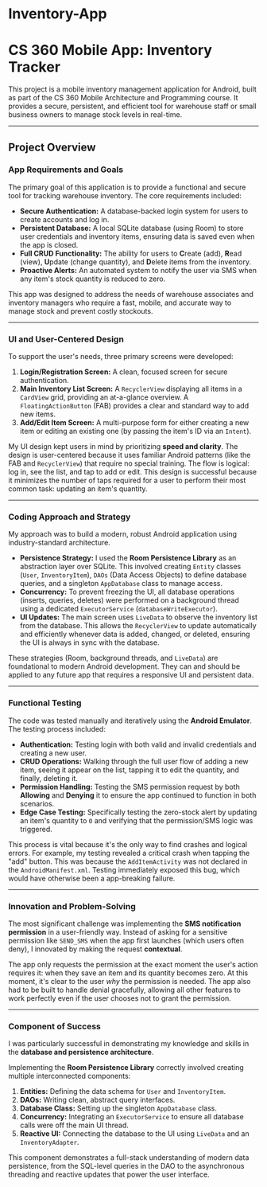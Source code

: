 # Inventory-App
# CS 360 Mobile App: Inventory Tracker

This project is a mobile inventory management application for Android, built as part of the CS 360 Mobile Architecture and Programming course. It provides a secure, persistent, and efficient tool for warehouse staff or small business owners to manage stock levels in real-time.

---

## Project Overview

### App Requirements and Goals

The primary goal of this application is to provide a functional and secure tool for tracking warehouse inventory. The core requirements included:

* **Secure Authentication:** A database-backed login system for users to create accounts and log in.
* **Persistent Database:** A local SQLite database (using Room) to store user credentials and inventory items, ensuring data is saved even when the app is closed.
* **Full CRUD Functionality:** The ability for users to **C**reate (add), **R**ead (view), **U**pdate (change quantity), and **D**elete items from the inventory.
* **Proactive Alerts:** An automated system to notify the user via SMS when any item's stock quantity is reduced to zero.

This app was designed to address the needs of warehouse associates and inventory managers who require a fast, mobile, and accurate way to manage stock and prevent costly stockouts.

---

### UI and User-Centered Design

To support the user's needs, three primary screens were developed:

1.  **Login/Registration Screen:** A clean, focused screen for secure authentication.
2.  **Main Inventory List Screen:** A `RecyclerView` displaying all items in a `CardView` grid, providing an at-a-glance overview. A `FloatingActionButton` (FAB) provides a clear and standard way to add new items.
3.  **Add/Edit Item Screen:** A multi-purpose form for either creating a new item or editing an existing one (by passing the item's ID via an `Intent`).

My UI design kept users in mind by prioritizing **speed and clarity**. The design is user-centered because it uses familiar Android patterns (like the FAB and `RecyclerView`) that require no special training. The flow is logical: log in, see the list, and tap to add or edit. This design is successful because it minimizes the number of taps required for a user to perform their most common task: updating an item's quantity.

---

### Coding Approach and Strategy

My approach was to build a modern, robust Android application using industry-standard architecture.

* **Persistence Strategy:** I used the **Room Persistence Library** as an abstraction layer over SQLite. This involved creating `Entity` classes (`User`, `InventoryItem`), `DAOs` (Data Access Objects) to define database queries, and a singleton `AppDatabase` class to manage access.
* **Concurrency:** To prevent freezing the UI, all database operations (inserts, queries, deletes) were performed on a background thread using a dedicated `ExecutorService` (`databaseWriteExecutor`).
* **UI Updates:** The main screen uses `LiveData` to observe the inventory list from the database. This allows the `RecyclerView` to update automatically and efficiently whenever data is added, changed, or deleted, ensuring the UI is always in sync with the database.

These strategies (Room, background threads, and `LiveData`) are foundational to modern Android development. They can and should be applied to any future app that requires a responsive UI and persistent data.

---

### Functional Testing

The code was tested manually and iteratively using the **Android Emulator**. The testing process included:

* **Authentication:** Testing login with both valid and invalid credentials and creating a new user.
* **CRUD Operations:** Walking through the full user flow of adding a new item, seeing it appear on the list, tapping it to edit the quantity, and finally, deleting it.
* **Permission Handling:** Testing the SMS permission request by both **Allowing** and **Denying** it to ensure the app continued to function in both scenarios.
* **Edge Case Testing:** Specifically testing the zero-stock alert by updating an item's quantity to `0` and verifying that the permission/SMS logic was triggered.

This process is vital because it's the only way to find crashes and logical errors. For example, my testing revealed a critical crash when tapping the "add" button. This was because the `AddItemActivity` was not declared in the `AndroidManifest.xml`. Testing immediately exposed this bug, which would have otherwise been a app-breaking failure.

---

### Innovation and Problem-Solving

The most significant challenge was implementing the **SMS notification permission** in a user-friendly way. Instead of asking for a sensitive permission like `SEND_SMS` when the app first launches (which users often deny), I innovated by making the request **contextual**.

The app only requests the permission at the exact moment the user's action requires it: when they save an item and its quantity becomes zero. At this moment, it's clear to the user *why* the permission is needed. The app also had to be built to handle denial gracefully, allowing all other features to work perfectly even if the user chooses not to grant the permission.

---

### Component of Success

I was particularly successful in demonstrating my knowledge and skills in the **database and persistence architecture**.

Implementing the **Room Persistence Library** correctly involved creating multiple interconnected components:
1.  **Entities:** Defining the data schema for `User` and `InventoryItem`.
2.  **DAOs:** Writing clean, abstract query interfaces.
3.  **Database Class:** Setting up the singleton `AppDatabase` class.
4.  **Concurrency:** Integrating an `ExecutorService` to ensure all database calls were off the main UI thread.
5.  **Reactive UI:** Connecting the database to the UI using `LiveData` and an `InventoryAdapter`.

This component demonstrates a full-stack understanding of modern data persistence, from the SQL-level queries in the DAO to the asynchronous threading and reactive updates that power the user interface.
